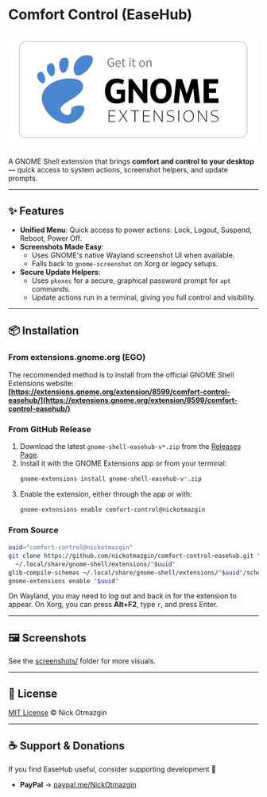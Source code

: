 # Comfort Control (EaseHub)

[![GNOME Shell Extension](https://raw.githubusercontent.com/andyholmes/gnome-shell-extensions-badge/master/get-it-on-ego.svg?sanitize=true)](https://extensions.gnome.org/extension/8599/comfort-control-easehub/)

A GNOME Shell extension that brings **comfort and control to your desktop** — quick access to system actions, screenshot helpers, and update prompts.

---

## ✨ Features

* **Unified Menu**: Quick access to power actions: Lock, Logout, Suspend, Reboot, Power Off.
* **Screenshots Made Easy**:
    * Uses GNOME's native Wayland screenshot UI when available.
    * Falls back to `gnome-screenshot` on Xorg or legacy setups.
* **Secure Update Helpers**:
    * Uses `pkexec` for a secure, graphical password prompt for `apt` commands.
    * Update actions run in a terminal, giving you full control and visibility.

---

## 📦 Installation

### From extensions.gnome.org (EGO)

The recommended method is to install from the official GNOME Shell Extensions website:
**[https://extensions.gnome.org/extension/8599/comfort-control-easehub/](https://extensions.gnome.org/extension/8599/comfort-control-easehub/)**

### From GitHub Release

1. Download the latest `gnome-shell-easehub-v*.zip` from the [Releases Page](https://github.com/nickotmazgin/comfort-control-easehub/releases).
2. Install it with the GNOME Extensions app or from your terminal:
   ```bash
   gnome-extensions install gnome-shell-easehub-v*.zip
   ```
3. Enable the extension, either through the app or with:
   ```bash
   gnome-extensions enable comfort-control@nickotmazgin
   ```

### From Source

```bash
uuid="comfort-control@nickotmazgin"
git clone https://github.com/nickotmazgin/comfort-control-easehub.git \
  ~/.local/share/gnome-shell/extensions/"$uuid"
glib-compile-schemas ~/.local/share/gnome-shell/extensions/"$uuid"/schemas
gnome-extensions enable "$uuid"
```

On Wayland, you may need to log out and back in for the extension to appear. On Xorg, you can press **Alt+F2**, type `r`, and press Enter.

---

## 🖼 Screenshots

See the [screenshots/](screenshots/) folder for more visuals.

---

## 📝 License

[MIT License](LICENSE) © Nick Otmazgin

---

## ☕ Support & Donations

If you find EaseHub useful, consider supporting development 💙

* **PayPal** → [paypal.me/NickOtmazgin](https://paypal.me/NickOtmazgin)